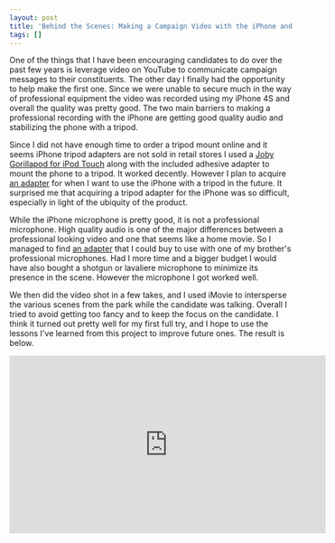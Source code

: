 ```yaml
---
layout: post
title: 'Behind the Scenes: Making a Campaign Video with the iPhone and iMovie'
tags: []
---
```

One of the things that I have been encouraging candidates to do over the past few years is leverage video on YouTube to communicate campaign messages to their constituents. The other day I finally had the opportunity to help make the first one. Since we were unable to secure much in the way of professional equipment the video was recorded using my iPhone 4S and overall the quality was pretty good. The two main barriers to making a professional recording with the iPhone are getting good quality audio and stabilizing the phone with a tripod.<!--more-->

Since I did not have enough time to order a tripod mount online and it seems iPhone tripod adapters are not sold in retail stores I used a <a href="http://joby.com/gorillapod">Joby Gorillapod for iPod Touch</a> along with the included adhesive adapter to mount the phone to a tripod. It worked decently. However I plan to acquire <a href="http://www.studioneat.com/products/glif">an adapter</a> for when I want to use the iPhone with a tripod in the future. It surprised me that acquiring a tripod adapter for the iPhone was so difficult, especially in light of the ubiquity of the product.

While the iPhone microphone is pretty good, it is not a professional microphone. High quality audio is one of the major differences between a professional looking video and one that seems like a home movie. So I managed to find <a href="http://www.guitarcenter.com/item/?itemno=2172047">an adapter</a> that I could buy to use with one of my brother's professional microphones. Had I more time and a bigger budget I would have also bought a shotgun or lavaliere microphone to minimize its presence in the scene. However the microphone I got worked well.

We then did the video shot in a few takes, and I used iMovie to intersperse the various scenes from the park while the candidate was talking. Overall I tried to avoid getting too fancy and to keep the focus on the candidate. I think it turned out pretty well for my first full try, and I hope to use the lessons I've learned from this project to improve future ones. The result is below.

<iframe src="http://www.youtube.com/embed/iTLgVqABNU8?rel=0" frameborder="0" width="560" height="315"></iframe>

